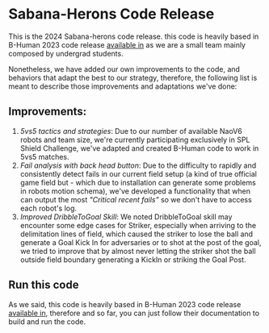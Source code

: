 # Sabana-Herons Code Release

This is the 2024 Sabana-herons code release. this code is heavily based in B-Human 2023 code release [available in](https://wiki.b-human.de/coderelease2023/) as we are a small team mainly composed by undergrad students.

Nonetheless, we have added our own improvements to the code, and behaviors that adapt the best to our strategy, therefore, the following list is meant to describe those improvements and adaptations we've done:

## Improvements:

1. _5vs5 tactics and strategies_: Due to our number of available NaoV6 robots and team size, we're currently participating exclusively in SPL Shield Challenge, we've adapted and created B-Human code to work in 5vs5 matches.
2. _Fail analysis with back head button_: Due to the difficulty to rapidly and consistently detect fails in our current field setup (a kind of true official game field but - which due to installation can generate some problems in robots motion schema), we've developed a functionality that when can output the most _"Critical recent fails"_ so we don't have to access each robot's log.
3. _Improved DribbleToGoal Skill_: We noted DribbleToGoal skill may encounter some edge cases for Striker, especially when arriving to the delimitation lines of field, which caused the striker to lose the ball and generate a Goal Kick In for adversaries or to shot at the post of the goal, we tried to improve that by almost never letting the striker shot the ball outside field boundary generating a KickIn or striking the Goal Post.

## Run this code

As we said, this code is heavily based in B-Human 2023 code release [available in](https://wiki.b-human.de/coderelease2023/), therefore and so far, you can just follow their documentation to build and run the code.
